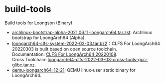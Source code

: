 # build-tools

Build tools for Loongson (Binary)

- [archlinux-bootstrap-alpha-2021.06.11-loongarch64.tar.zst](http://archlinux.oukan.online/alpha/bootstrap/archlinux-bootstrap-alpha-2021.06.11-loongarch64.tar.zst): Archlinux bootstrap for LoongArch64 (Alpha).
- [loongarch64-clfs-system-2022-03-03.tar.bz2](https://github.com/loongson/build-tools/releases/download/2021.12.21/loongarch64-clfs-system-2022-03-03.tar.bz2)：CLFS For LoongArch64 20220303 is built based on open source toolchain.  
Documentation: [CLFS For LoongArch64 20220108](https://github.com/sunhaiyong1978/CLFS-for-LoongArch/blob/main/CLFS_For_LoongArch64-20220108.md).  
Cross Toolchain: [loongarch64-clfs-2022-03-03-cross-tools-gcc-glibc.tar.xz](https://github.com/loongson/build-tools/releases/download/2021.12.21/loongarch64-clfs-2022-03-03-cross-tools-gcc-glibc.tar.xz).
- [qemu-loongarch64-12-21](https://github.com/loongson/build-tools/releases/download/2021.12.21/qemu-loongarch64): QEMU linux-user static binary for LoongArch64.
